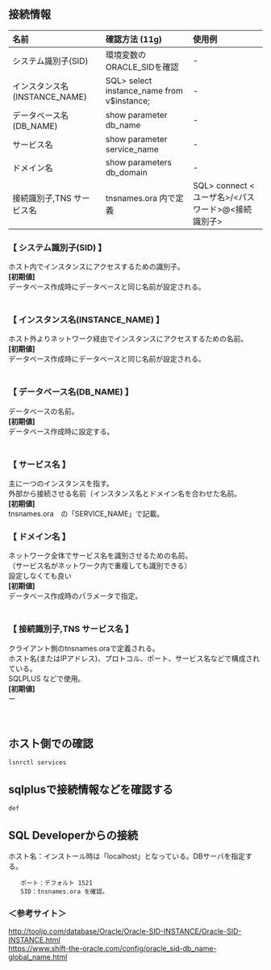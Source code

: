 ## 接続情報

|  名前                          | 確認方法 (11g)                               | 使用例                                             |
|:-------------------------------|:--------------------------------------------|:---------------------------------------------------|
| システム識別子(SID)            | 環境変数のORACLE_SIDを確認                  | -                                                  |
| インスタンス名(INSTANCE_NAME)  | SQL> select instance_name from v$instance;  | -                                                  |
| データベース名(DB_NAME)        | show parameter db_name                      | -                                                  |
| サービス名                     | show parameter service_name                 | -                                                  |
| ドメイン名                     | show parameters db_domain                   | -                                                  |
| 接続識別子,TNS サービス名      | tnsnames.ora 内で定義                       | SQL> connect <ユーザ名>/<パスワード>@<接続識別子>  |

### 【 システム識別子(SID) 】           
ホスト内でインスタンスにアクセスするための識別子。  
**[初期値]**  
データベース作成時にデータベースと同じ名前が設定される。  
　  
### 【 インスタンス名(INSTANCE_NAME) 】
ホスト外よりネットワーク経由でインスタンスにアクセスするための名前。  
**[初期値]**  
データベース作成時にデータベースと同じ名前が設定される。  
　  
### 【 データベース名(DB_NAME) 】
データベースの名前。  
**[初期値]**  
データベース作成時に設定する。  
　  
### 【 サービス名 】       
主に一つのインスタンスを指す。  
外部から接続させる名前（インスタンス名とドメイン名を合わせた名前。  
**[初期値]**  
tnsnames.ora　の「SERVICE_NAME」で記載。
　  
### 【 ドメイン名 】                  
ネットワーク全体でサービス名を識別させるための名前。  
（サービス名がネットワーク内で重複しても識別できる）  
設定しなくても良い  
**[初期値]**  
データベース作成時のパラメータで指定。  
　  
### 【 接続識別子,TNS サービス名 】
クライアント側のtnsnames.oraで定義される。  
ホスト名(またはIPアドレス)、プロトコル、ポート、サービス名などで構成されている。  
SQLPLUS などで使用。  
**[初期値]**  
ー



　  
## ホスト側での確認
```
lsnrctl services
```


## sqlplusで接続情報などを確認する
```
def
```


## SQL Developerからの接続
ホスト名：インストール時は「localhost」となっている。DBサーバを指定する。  
```
　　ポート：デフォルト 1521  
　　SID：tnsnames.ora を確認。  
```

### ＜参考サイト＞
http://tooljp.com/database/Oracle/Oracle-SID-INSTANCE/Oracle-SID-INSTANCE.html  
https://www.shift-the-oracle.com/config/oracle_sid-db_name-global_name.html  
